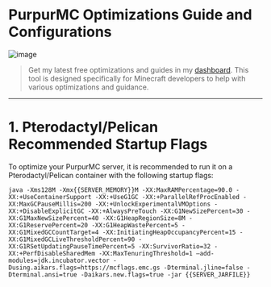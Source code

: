 # PurpurMC Optimizations Guide and Configurations

![image](https://github.com/s8114stdev/Minecraft-Optimizations-PurpuMC/assets/173851843/d4a01f13-8c11-4514-9fe9-e4b6fcd15627)

> Get my latest free optimizations and guides in my [dashboard](https://dashboard.s8114st.xyz). This tool is designed specifically for Minecraft developers to help with various optimizations and guidance.

---

# 1. Pterodactyl/Pelican Recommended Startup Flags

To optimize your PurpurMC server, it is recommended to run it on a Pterodactyl/Pelican container with the following startup flags:

```
java -Xms128M -Xmx{{SERVER_MEMORY}}M -XX:MaxRAMPercentage=90.0 -XX:+UseContainerSupport -XX:+UseG1GC -XX:+ParallelRefProcEnabled -XX:MaxGCPauseMillis=200 -XX:+UnlockExperimentalVMOptions -XX:+DisableExplicitGC -XX:+AlwaysPreTouch -XX:G1NewSizePercent=30 -XX:G1MaxNewSizePercent=40 -XX:G1HeapRegionSize=8M -XX:G1ReservePercent=20 -XX:G1HeapWastePercent=5 -XX:G1MixedGCCountTarget=4 -XX:InitiatingHeapOccupancyPercent=15 -XX:G1MixedGCLiveThresholdPercent=90 -XX:G1RSetUpdatingPauseTimePercent=5 -XX:SurvivorRatio=32 -XX:+PerfDisableSharedMem -XX:MaxTenuringThreshold=1 –add-modules=jdk.incubator.vector -Dusing.aikars.flags=https://mcflags.emc.gs -Dterminal.jline=false -Dterminal.ansi=true -Daikars.new.flags=true -jar {{SERVER_JARFILE}}
```

